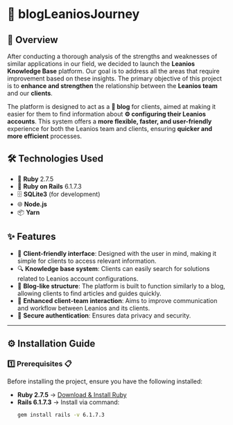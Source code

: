 # 🚀 blogLeaniosJourney  

## 📝 Overview  

After conducting a thorough analysis of the strengths and weaknesses of similar applications in our field, we decided to launch the **Leanios Knowledge Base** platform. Our goal is to address all the areas that require improvement based on these insights. The primary objective of this project is to **enhance and strengthen** the relationship between the **Leanios team** and our **clients**.  

The platform is designed to act as a **📖 blog** for clients, aimed at making it easier for them to find information about **⚙️ configuring their Leanios accounts**. This system offers a **more flexible, faster, and user-friendly** experience for both the Leanios team and clients, ensuring **quicker and more efficient** processes.  

## 🛠️ Technologies Used  

- 💎 **Ruby** 2.7.5  
- 🚆 **Ruby on Rails** 6.1.7.3  
- 🗄️ **SQLite3** (for development)   
- 🌐 **Node.js**  
- 📦 **Yarn**   

## ✨ Features  

- 🎨 **Client-friendly interface**: Designed with the user in mind, making it simple for clients to access relevant information.  
- 🔍 **Knowledge base system**: Clients can easily search for solutions related to Leanios account configurations.  
- 📰 **Blog-like structure**: The platform is built to function similarly to a blog, allowing clients to find articles and guides quickly.  
- 🤝 **Enhanced client-team interaction**: Aims to improve communication and workflow between Leanios and its clients.   
- 🔐 **Secure authentication**: Ensures data privacy and security.   

---

## ⚙️ Installation Guide  

### 1️⃣ Prerequisites 📋  

Before installing the project, ensure you have the following installed:  

- **Ruby 2.7.5** → [Download & Install Ruby](https://www.ruby-lang.org/en/downloads/)  
- **Rails 6.1.7.3** → Install via command:  
  ```bash
  gem install rails -v 6.1.7.3

